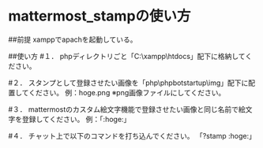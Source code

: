 mattermost_stampの使い方
===

##前提
xamppでapachを起動している。

##使い方
#１．
phpディレクトリごと「C:\xampp\htdocs」配下に格納してください。

#２．
スタンプとして登録させたい画像を「php\phpbotstartup\img」配下に配置してください。
例：hoge.png
※png画像ファイルにしてください。


#３．
mattermostのカスタム絵文字機能で登録させたい画像と同じ名前で絵文字を登録してください。
例：「:hoge:」

#４．
チャット上で以下のコマンドを打ち込んでください。
「?stamp :hoge:」
